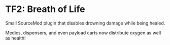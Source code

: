 # TF2: Breath of Life

Small SourceMod plugin that disables drowning damage while being healed.

Medics, dispensers, and even payload carts now distribute oxygen as well as
health!
